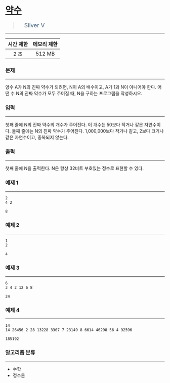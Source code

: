 # [약수](https://www.acmicpc.net/problem/1037)

> <img src="https://d2gd6pc034wcta.cloudfront.net/tier/6.svg" width="16" heigth="21" style = "vertical-align: middle;"/>&nbsp;<span style="font-size: 18px; color: #435f7a;">Silver V</span>

***

<div align="center">

|시간 제한|메모리 제한|
|:---:|:---:|
|2 초 |512 MB|

</div>

### 문제

***

양수 A가 N의 진짜 약수가 되려면, N이 A의 배수이고, A가 1과 N이 아니어야 한다. 어떤 수 N의 진짜 약수가 모두 주어질 때, N을 구하는 프로그램을 작성하시오.

### 입력

***

첫째 줄에 N의 진짜 약수의 개수가 주어진다. 이 개수는 50보다 작거나 같은 자연수이다. 둘째 줄에는 N의 진짜 약수가 주어진다. 1,000,000보다 작거나 같고, 2보다 크거나 같은 자연수이고, 중복되지 않는다.

### 출력

***

첫째 줄에 N을 출력한다. N은 항상 32비트 부호있는 정수로 표현할 수 있다.

### 예제 1

***

```
2
4 2
```

```
8
```

### 예제 2

***

```
1
2
```

```
4
```

### 예제 3

***

```
6
3 4 2 12 6 8
```

```
24
```

### 예제 4

***

```
14
14 26456 2 28 13228 3307 7 23149 8 6614 46298 56 4 92596
```

```
185192
```

### 알고리즘 분류

***

* 수학
* 정수론

